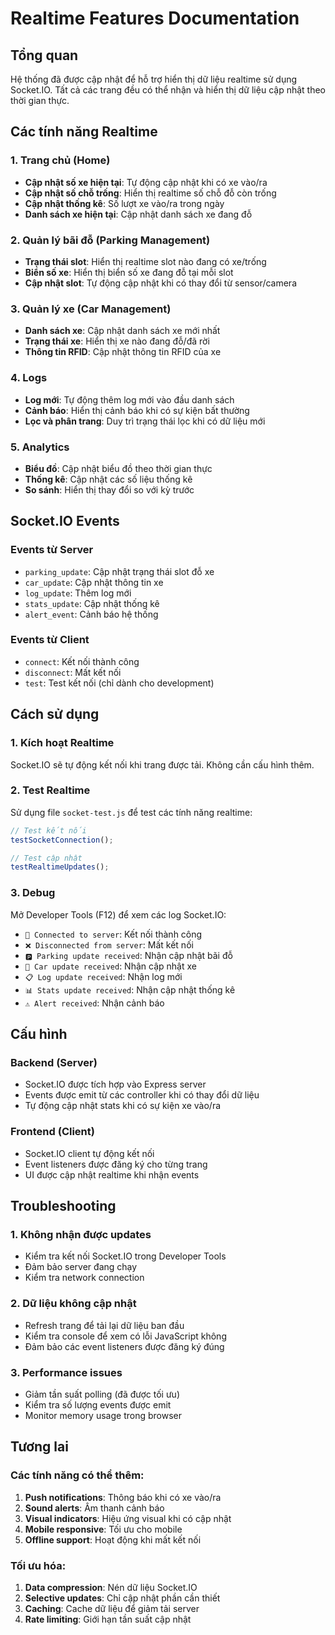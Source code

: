 # Realtime Features Documentation

## Tổng quan
Hệ thống đã được cập nhật để hỗ trợ hiển thị dữ liệu realtime sử dụng Socket.IO. Tất cả các trang đều có thể nhận và hiển thị dữ liệu cập nhật theo thời gian thực.

## Các tính năng Realtime

### 1. Trang chủ (Home)
- **Cập nhật số xe hiện tại**: Tự động cập nhật khi có xe vào/ra
- **Cập nhật số chỗ trống**: Hiển thị realtime số chỗ đỗ còn trống
- **Cập nhật thống kê**: Số lượt xe vào/ra trong ngày
- **Danh sách xe hiện tại**: Cập nhật danh sách xe đang đỗ

### 2. Quản lý bãi đỗ (Parking Management)
- **Trạng thái slot**: Hiển thị realtime slot nào đang có xe/trống
- **Biển số xe**: Hiển thị biển số xe đang đỗ tại mỗi slot
- **Cập nhật slot**: Tự động cập nhật khi có thay đổi từ sensor/camera

### 3. Quản lý xe (Car Management)
- **Danh sách xe**: Cập nhật danh sách xe mới nhất
- **Trạng thái xe**: Hiển thị xe nào đang đỗ/đã rời
- **Thông tin RFID**: Cập nhật thông tin RFID của xe

### 4. Logs
- **Log mới**: Tự động thêm log mới vào đầu danh sách
- **Cảnh báo**: Hiển thị cảnh báo khi có sự kiện bất thường
- **Lọc và phân trang**: Duy trì trạng thái lọc khi có dữ liệu mới

### 5. Analytics
- **Biểu đồ**: Cập nhật biểu đồ theo thời gian thực
- **Thống kê**: Cập nhật các số liệu thống kê
- **So sánh**: Hiển thị thay đổi so với kỳ trước

## Socket.IO Events

### Events từ Server
- `parking_update`: Cập nhật trạng thái slot đỗ xe
- `car_update`: Cập nhật thông tin xe
- `log_update`: Thêm log mới
- `stats_update`: Cập nhật thống kê
- `alert_event`: Cảnh báo hệ thống

### Events từ Client
- `connect`: Kết nối thành công
- `disconnect`: Mất kết nối
- `test`: Test kết nối (chỉ dành cho development)

## Cách sử dụng

### 1. Kích hoạt Realtime
Socket.IO sẽ tự động kết nối khi trang được tải. Không cần cấu hình thêm.

### 2. Test Realtime
Sử dụng file `socket-test.js` để test các tính năng realtime:
```javascript
// Test kết nối
testSocketConnection();

// Test cập nhật
testRealtimeUpdates();
```

### 3. Debug
Mở Developer Tools (F12) để xem các log Socket.IO:
- `🔗 Connected to server`: Kết nối thành công
- `❌ Disconnected from server`: Mất kết nối
- `🅿️ Parking update received`: Nhận cập nhật bãi đỗ
- `🚗 Car update received`: Nhận cập nhật xe
- `📋 Log update received`: Nhận log mới
- `📊 Stats update received`: Nhận cập nhật thống kê
- `⚠️ Alert received`: Nhận cảnh báo

## Cấu hình

### Backend (Server)
- Socket.IO được tích hợp vào Express server
- Events được emit từ các controller khi có thay đổi dữ liệu
- Tự động cập nhật stats khi có sự kiện xe vào/ra

### Frontend (Client)
- Socket.IO client tự động kết nối
- Event listeners được đăng ký cho từng trang
- UI được cập nhật realtime khi nhận events

## Troubleshooting

### 1. Không nhận được updates
- Kiểm tra kết nối Socket.IO trong Developer Tools
- Đảm bảo server đang chạy
- Kiểm tra network connection

### 2. Dữ liệu không cập nhật
- Refresh trang để tải lại dữ liệu ban đầu
- Kiểm tra console để xem có lỗi JavaScript không
- Đảm bảo các event listeners được đăng ký đúng

### 3. Performance issues
- Giảm tần suất polling (đã được tối ưu)
- Kiểm tra số lượng events được emit
- Monitor memory usage trong browser

## Tương lai

### Các tính năng có thể thêm:
1. **Push notifications**: Thông báo khi có xe vào/ra
2. **Sound alerts**: Âm thanh cảnh báo
3. **Visual indicators**: Hiệu ứng visual khi có cập nhật
4. **Mobile responsive**: Tối ưu cho mobile
5. **Offline support**: Hoạt động khi mất kết nối

### Tối ưu hóa:
1. **Data compression**: Nén dữ liệu Socket.IO
2. **Selective updates**: Chỉ cập nhật phần cần thiết
3. **Caching**: Cache dữ liệu để giảm tải server
4. **Rate limiting**: Giới hạn tần suất cập nhật
